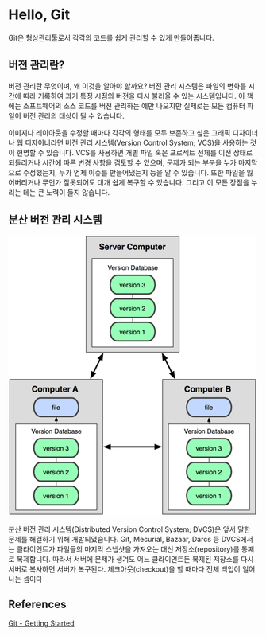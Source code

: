 # Hello, Git
Git은 형상관리툴로서 각각의 코드를 쉽게 관리할 수 있게 만들어줍니다.

## 버전 관리란?
버전 관리란 무엇이며, 왜 이것을 알아야 할까요? 버전 관리 시스템은 파일의 변화를 시간에 따라 기록하여 과거 특정 시점의 버전을 다시 불러올 수 있는 시스템입니다. 이 책에는 소프트웨어의 소스 코드를 버전 관리하는 예만 나오지만 실제로는 모든 컴퓨터 파일이 버전 관리의 대상이 될 수 있습니다.

이미지나 레이아웃을 수정할 때마다 각각의 형태를 모두 보존하고 싶은 그래픽 디자이너나 웹 디자이너라면 버전 관리 시스템(Version Control System; VCS)을 사용하는 것이 현명할 수 있습니다. VCS를 사용하면 개별 파일 혹은 프로젝트 전체를 이전 상태로 되돌리거나 시간에 따른 변경 사항을 검토할 수 있으며, 문제가 되는 부분을 누가 마지막으로 수정했는지, 누가 언제 이슈를 만들어냈는지 등을 알 수 있습니다. 또한 파일을 잃어버리거나 무언가 잘못되어도 대개 쉽게 복구할 수 있습니다. 그리고 이 모든 장점을 누리는 데는 큰 노력이 들지 않습니다.

## 분산 버전 관리 시스템
<div class='image'>
	<img src='images/distributed.png' alt='Distributed Git'/>
</div>

분산 버전 관리 시스템(Distributed Version Control System; DVCS)은 앞서 말한 문제를 해결하기 위해 개발되었습니다. Git, Mecurial, Bazaar, Darcs 등 DVCS에서는 클라이언트가 파일들의 마지막 스냅샷을 가져오는 대신 저장소(repository)를 통째로 복제합니다. 따라서 서버에 문제가 생겨도 어느 클라이언트든 복제된 저장소를 다시 서버로 복사하면 서버가 복구된다. 체크아웃(checkout)을 할 때마다 전체 백업이 일어나는 셈이다

## References
[Git - Getting Started](https://git-scm.com/book/ko/v1/%EC%8B%9C%EC%9E%91%ED%95%98%EA%B8%B0-%EB%B2%84%EC%A0%84-%EA%B4%80%EB%A6%AC%EB%9E%80%3F)
